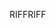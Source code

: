 <span data-ttu-id="16cf6-101">RIFF</span><span class="sxs-lookup"><span data-stu-id="16cf6-101">RIFF</span></span>